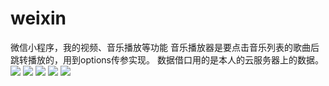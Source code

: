 # weixin
微信小程序，我的视频、音乐播放等功能
音乐播放器是要点击音乐列表的歌曲后跳转播放的，用到options传参实现。
数据借口用的是本人的云服务器上的数据。
![](https://github.com/Damon0820/weixin/blob/master/img/weixin/S70507-220411.jpg)
![](https://github.com/Damon0820/weixin/blob/master/img/weixin/S70507-220511.jpg)
![](https://github.com/Damon0820/weixin/blob/master/img/weixin/S70507-220519.jpg)
![](https://github.com/Damon0820/weixin/blob/master/img/weixin/S70507-220535.jpg)
![](https://github.com/Damon0820/weixin/blob/master/img/weixin/S70507-220604.jpg)
